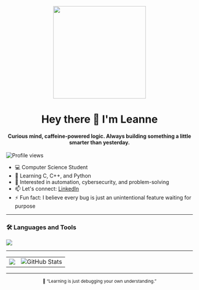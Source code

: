 <div id="header" align="center">
  <img src="https://media.giphy.com/media/qgQUggAC3Pfv687qPC/giphy.gif" width="250"/>
</div>

<h1 align="center">Hey there 👋 I'm Leanne</h1>

<h4 align="center">Curious mind, caffeine-powered logic. Always building something a little smarter than yesterday.</h4>

<p align="left">
  <img src="https://komarev.com/ghpvc/?username=Angelchild00&label=Profile%20views&color=0e75b6&style=flat" alt="Profile views"/>
</p>

- 💻 Computer Science Student  
- 🧠 Learning C, C++, and Python  
- 🧩 Interested in automation, cybersecurity, and problem-solving
- 📫 Let's connect: [LinkedIn](https://www.linkedin.com/in/leanne-kidder/)
- ⚡ Fun fact: I believe every bug is just an unintentional feature waiting for purpose  

---

### 🛠️ Languages and Tools
<div>
  <img src="https://skillicons.dev/icons?i=c,cpp,python,linux,windows,github,vscode,visualstudio,raspberrypi&perline=8&theme=dark"/>
</div>

---

<div align="center">
  <table>
    <tr>
      <td>
        <img src="https://github-readme-stats.vercel.app/api/top-langs/?username=Angelchild00&langs_count=6&theme=tokyonight"/>
      </td>
      <td>
        <img src="https://github-readme-stats.vercel.app/api?username=Angelchild00&show_icons=true&locale=en&theme=tokyonight" alt="GitHub Stats"/>
      </td>
    </tr>
  </table>
</div>

---

<div align="center">
  <sub>💬 “Learning is just debugging your own understanding.”</sub>
</div>

